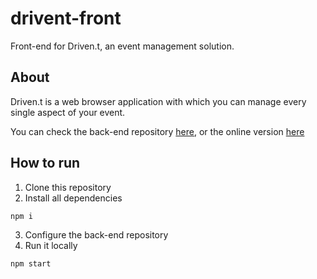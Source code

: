 # drivent-front
Front-end for Driven.t, an event management solution.

## About
Driven.t is a web browser application with which you can manage every single aspect of your event.

You can check the back-end repository [here](https://github.com/Nello-Moreira/drivent-back), or the online version [here](https://drivent-front-five.vercel.app/)

## How to run
1. Clone this repository
2. Install all dependencies
```bash
npm i
```
3. Configure the back-end repository
4. Run it locally
```bash
npm start
```
